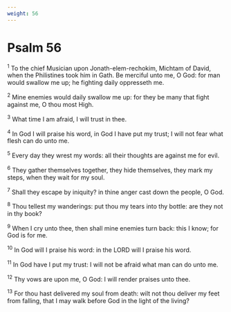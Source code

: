 ```yaml
---
weight: 56
---
```


# Psalm 56

<sup>1</sup> To the chief Musician upon Jonath-elem-rechokim, Michtam of David, when the Philistines took him in Gath. Be merciful unto me, O God: for man would swallow me up; he fighting daily oppresseth me. 

<sup>2</sup> Mine enemies would daily swallow me up: for they be many that fight against me, O thou most High. 

<sup>3</sup> What time I am afraid, I will trust in thee. 

<sup>4</sup> In God I will praise his word, in God I have put my trust; I will not fear what flesh can do unto me. 

<sup>5</sup> Every day they wrest my words: all their thoughts are against me for evil. 

<sup>6</sup> They gather themselves together, they hide themselves, they mark my steps, when they wait for my soul. 

<sup>7</sup> Shall they escape by iniquity? in thine anger cast down the people, O God. 

<sup>8</sup> Thou tellest my wanderings: put thou my tears into thy bottle: are they not in thy book? 

<sup>9</sup> When I cry unto thee, then shall mine enemies turn back: this I know; for God is for me. 

<sup>10</sup> In God will I praise his word: in the LORD will I praise his word. 

<sup>11</sup> In God have I put my trust: I will not be afraid what man can do unto me. 

<sup>12</sup> Thy vows are upon me, O God: I will render praises unto thee. 

<sup>13</sup> For thou hast delivered my soul from death: wilt not thou deliver my feet from falling, that I may walk before God in the light of the living? 


